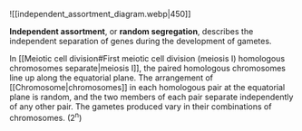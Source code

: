 ![[independent_assortment_diagram.webp|450]]

**Independent assortment**, or **random segregation**, describes the independent separation of genes during the development of gametes.

In [[Meiotic cell division#First meiotic cell division (meiosis I) homologous chromosomes separate|meiosis I]], the paired homologous chromosomes line up along the equatorial plane.
The arrangement of [[Chromosome|chromosomes]] in each homologous pair at the equatorial plane is random, and the two members of each pair separate independently of any other pair.
The gametes produced vary in their combinations of chromosomes. (2<sup>n</sup>)
